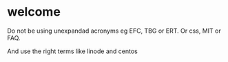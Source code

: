 # welcome

Do not be using unexpandad acronyms eg EFC, TBG or ERT.  Or css, MIT or FAQ.

And use the right terms like linode and centos